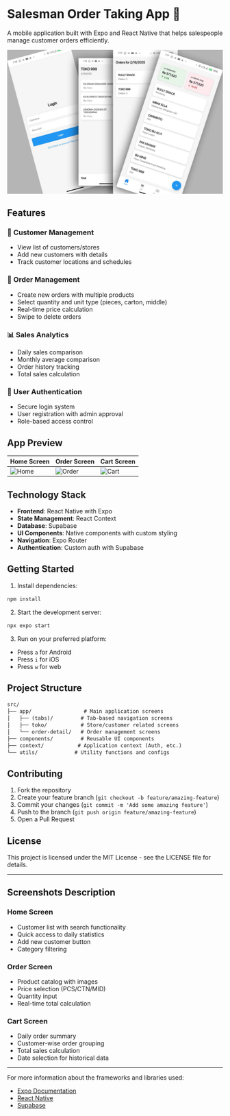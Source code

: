 # Salesman Order Taking App 📱

A mobile application built with Expo and React Native that helps salespeople manage customer orders efficiently.

![App Preview](https://raw.githubusercontent.com/page403/SalesManApp/refs/heads/main/screenshots/salesmanApp-prev.jpg) <!-- Replace with actual app screenshots -->

## Features

### 🏪 Customer Management
- View list of customers/stores
- Add new customers with details
- Track customer locations and schedules

### 📝 Order Management
- Create new orders with multiple products
- Select quantity and unit type (pieces, carton, middle)
- Real-time price calculation
- Swipe to delete orders

### 📊 Sales Analytics
- Daily sales comparison
- Monthly average comparison
- Order history tracking
- Total sales calculation

### 👤 User Authentication
- Secure login system
- User registration with admin approval
- Role-based access control

## App Preview

<!-- Add actual screenshots of your app here -->
| Home Screen | Order Screen | Cart Screen |
|------------|--------------|-------------|
| ![Home](https://i.imgur.com/example1.png) | ![Order](https://i.imgur.com/example2.png) | ![Cart](https://i.imgur.com/example3.png) |

## Technology Stack

- **Frontend**: React Native with Expo
- **State Management**: React Context
- **Database**: Supabase
- **UI Components**: Native components with custom styling
- **Navigation**: Expo Router
- **Authentication**: Custom auth with Supabase

## Getting Started

1. Install dependencies:
```bash
npm install
```

2. Start the development server:
```bash
npx expo start
```

3. Run on your preferred platform:
- Press `a` for Android
- Press `i` for iOS
- Press `w` for web

## Project Structure

```
src/
├── app/                 # Main application screens
│   ├── (tabs)/         # Tab-based navigation screens
│   ├── toko/           # Store/customer related screens
│   └── order-detail/   # Order management screens
├── components/         # Reusable UI components
├── context/           # Application context (Auth, etc.)
└── utils/            # Utility functions and configs
```

## Contributing

1. Fork the repository
2. Create your feature branch (`git checkout -b feature/amazing-feature`)
3. Commit your changes (`git commit -m 'Add some amazing feature'`)
4. Push to the branch (`git push origin feature/amazing-feature`)
5. Open a Pull Request

## License

This project is licensed under the MIT License - see the LICENSE file for details.

---

## Screenshots Description

### Home Screen
- Customer list with search functionality
- Quick access to daily statistics
- Add new customer button
- Category filtering

### Order Screen
- Product catalog with images
- Price selection (PCS/CTN/MID)
- Quantity input
- Real-time total calculation

### Cart Screen
- Daily order summary
- Customer-wise order grouping
- Total sales calculation
- Date selection for historical data

---

For more information about the frameworks and libraries used:
- [Expo Documentation](https://docs.expo.dev/)
- [React Native](https://reactnative.dev/)
- [Supabase](https://supabase.com/)
